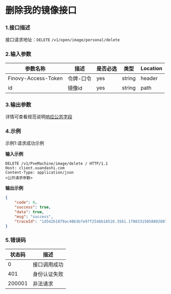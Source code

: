 # 删除我的镜像接口

### 1.接口描述 
接口请求地址：`DELETE` `/v1/open/image/personal/delete`

### 2.输入参数

| 参数名称              | 描述   | 是否必选 | 类型     | Location |
|-------------------|------|------|--------|----------|
| Finovy-Access-Token | 令牌-口令 | yes  | string | header   |
| id | 镜像id    | yes | string | path     |

### 3.输出参数

详情可查看规范说明[响应公共字段](https://finovy-open-api.readthedocs.io/zh_CN/latest/api/common/2.%E8%A7%84%E8%8C%83%E8%AF%B4%E6%98%8E.html#id4)


### 4.示例
示例1:请求成功示例

**输入示例**

```text
DELETE /v1/PveMachine/image/delete / HTTP/1.1
Host: client.xuandashi.com
Content-Type: application/json
<公共请求参数>

```

**输出示例**

```json
{
    "code": 0,
    "success": true,
    "data": true,
    "msg": "success",
    "traceId": "1d54261079ac4063b7e97f2548b18510.3561.17083315058802807"
}
```

### 5.错误码

| 状态码 | 描述         |
| ------ | ------------ |
| 0      | 接口调用成功 |
| 401    | 身份认证失败 |
| 200001 | 非法请求     |
